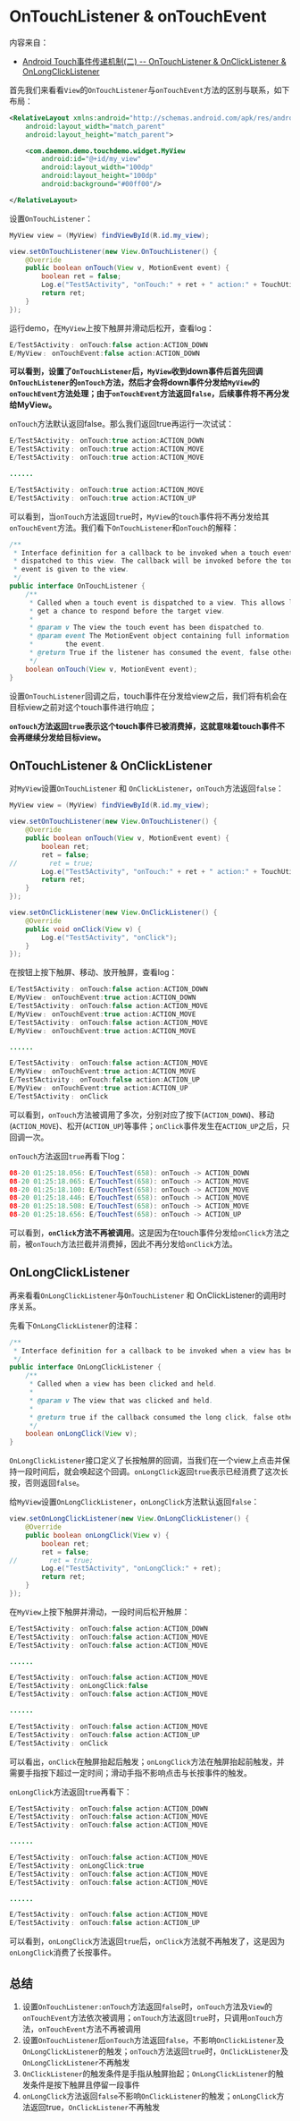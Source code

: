 # OnTouchListener & onTouchEvent

内容来自：

+ [Android Touch事件传递机制(二) -- OnTouchListener & OnClickListener & OnLongClickListener](https://daemon369.github.io/android/2014/08/25/android-OnTouchListener-OnClickListener-OnLongClickListener)

首先我们来看看`View`的`OnTouchListener`与`onTouchEvent`方法的区别与联系，如下布局：

```xml
<RelativeLayout xmlns:android="http://schemas.android.com/apk/res/android"
    android:layout_width="match_parent"
    android:layout_height="match_parent">

    <com.daemon.demo.touchdemo.widget.MyView
        android:id="@+id/my_view"
        android:layout_width="100dp"
        android:layout_height="100dp"
        android:background="#00ff00"/>

</RelativeLayout>
```

设置`OnTouchListener`：

```java
MyView view = (MyView) findViewById(R.id.my_view);

view.setOnTouchListener(new View.OnTouchListener() {
    @Override
    public boolean onTouch(View v, MotionEvent event) {
        boolean ret = false;
        Log.e("Test5Activity", "onTouch:" + ret + " action:" + TouchUtil.actionToString(event.getAction()));
        return ret;
    }
});
```

运行demo，在`MyView`上按下触屏并滑动后松开，查看log：

```java
E/Test5Activity﹕ onTouch:false action:ACTION_DOWN
E/MyView﹕ onTouchEvent:false action:ACTION_DOWN
```

**可以看到，设置了`OnTouchListener`后，`MyView`收到down事件后首先回调`OnTouchListener`的`onTouch`方法，然后才会将down事件分发给`MyView`的`onTouchEvent`方法处理；由于`onTouchEvent`方法返回`false`，后续事件将不再分发给MyView。**

`onTouch`方法默认返回false。那么我们返回true再运行一次试试：

```java
E/Test5Activity﹕ onTouch:true action:ACTION_DOWN
E/Test5Activity﹕ onTouch:true action:ACTION_MOVE
E/Test5Activity﹕ onTouch:true action:ACTION_MOVE

......

E/Test5Activity﹕ onTouch:true action:ACTION_MOVE
E/Test5Activity﹕ onTouch:true action:ACTION_UP
```

可以看到，当`onTouch`方法返回`true`时，`MyView`的`touch`事件将不再分发给其`onTouchEvent`方法。我们看下`OnTouchListener`和`onTouch`的解释：

```java
/**
 * Interface definition for a callback to be invoked when a touch event is
 * dispatched to this view. The callback will be invoked before the touch
 * event is given to the view.
 */
public interface OnTouchListener {
    /**
     * Called when a touch event is dispatched to a view. This allows listeners to
     * get a chance to respond before the target view.
     *
     * @param v The view the touch event has been dispatched to.
     * @param event The MotionEvent object containing full information about
     *        the event.
     * @return True if the listener has consumed the event, false otherwise.
     */
    boolean onTouch(View v, MotionEvent event);
}
```

设置`OnTouchListener`回调之后，touch事件在分发给view之后，我们将有机会在目标view之前对这个touch事件进行响应；

**`onTouch`方法返回`true`表示这个touch事件已被消费掉，这就意味着touch事件不会再继续分发给目标view。**



## OnTouchListener & OnClickListener

对`MyView`设置`OnTouchListener` 和 `OnClickListener`，`onTouch`方法返回`false`：

```java
MyView view = (MyView) findViewById(R.id.my_view);

view.setOnTouchListener(new View.OnTouchListener() {
    @Override
    public boolean onTouch(View v, MotionEvent event) {
        boolean ret;
        ret = false;
//        ret = true;
        Log.e("Test5Activity", "onTouch:" + ret + " action:" + TouchUtil.actionToString(event.getAction()));
        return ret;
    }
});

view.setOnClickListener(new View.OnClickListener() {
    @Override
    public void onClick(View v) {
        Log.e("Test5Activity", "onClick");
    }
});
```

在按钮上按下触屏、移动、放开触屏，查看log：

```java
E/Test5Activity﹕ onTouch:false action:ACTION_DOWN
E/MyView﹕ onTouchEvent:true action:ACTION_DOWN
E/Test5Activity﹕ onTouch:false action:ACTION_MOVE
E/MyView﹕ onTouchEvent:true action:ACTION_MOVE
E/Test5Activity﹕ onTouch:false action:ACTION_MOVE
E/MyView﹕ onTouchEvent:true action:ACTION_MOVE

......

E/Test5Activity﹕ onTouch:false action:ACTION_MOVE
E/MyView﹕ onTouchEvent:true action:ACTION_MOVE
E/Test5Activity﹕ onTouch:false action:ACTION_UP
E/MyView﹕ onTouchEvent:true action:ACTION_UP
E/Test5Activity﹕ onClick
```

可以看到，`onTouch`方法被调用了多次，分别对应了按下(`ACTION_DOWN`)、移动(`ACTION_MOVE`)、松开(`ACTION_UP`)等事件；`onClick`事件发生在`ACTION_UP`之后，只回调一次。

`onTouch`方法返回`true`再看下log：

```java
08-20 01:25:18.056: E/TouchTest(658): onTouch -> ACTION_DOWN
08-20 01:25:18.065: E/TouchTest(658): onTouch -> ACTION_MOVE
08-20 01:25:18.100: E/TouchTest(658): onTouch -> ACTION_MOVE
08-20 01:25:18.446: E/TouchTest(658): onTouch -> ACTION_MOVE
08-20 01:25:18.508: E/TouchTest(658): onTouch -> ACTION_MOVE
08-20 01:25:18.656: E/TouchTest(658): onTouch -> ACTION_UP
```

可以看到，**`onClick`方法不再被调用**。这是因为在touch事件分发给`onClick`方法之前，被`onTouch`方法拦截并消费掉，因此不再分发给`onClick`方法。



## OnLongClickListener

再来看看`OnLongClickListener`与`OnTouchListener` 和 OnClickListener的调用时序关系。

先看下`OnLongClickListener`的注释：

```java
/**
 * Interface definition for a callback to be invoked when a view has been clicked and held.
 */
public interface OnLongClickListener {
    /**
     * Called when a view has been clicked and held.
     *
     * @param v The view that was clicked and held.
     *
     * @return true if the callback consumed the long click, false otherwise.
     */
    boolean onLongClick(View v);
}
```

`OnLongClickListener`接口定义了长按触屏的回调，当我们在一个view上点击并保持一段时间后，就会唤起这个回调。`onLongClick`返回`true`表示已经消费了这次长按，否则返回`false`。

给`MyView`设置`OnLongClickListener`，`onLongClick`方法默认返回`false`：

```java
view.setOnLongClickListener(new View.OnLongClickListener() {
    @Override
    public boolean onLongClick(View v) {
        boolean ret;
        ret = false;
//        ret = true;
        Log.e("Test5Activity", "onLongClick:" + ret);
        return ret;
    }
});
```

在`MyView`上按下触屏并滑动，一段时间后松开触屏：

```java
E/Test5Activity﹕ onTouch:false action:ACTION_DOWN
E/Test5Activity﹕ onTouch:false action:ACTION_MOVE
E/Test5Activity﹕ onTouch:false action:ACTION_MOVE

......

E/Test5Activity﹕ onTouch:false action:ACTION_MOVE
E/Test5Activity﹕ onLongClick:false
E/Test5Activity﹕ onTouch:false action:ACTION_MOVE

......

E/Test5Activity﹕ onTouch:false action:ACTION_MOVE
E/Test5Activity﹕ onTouch:false action:ACTION_UP
E/Test5Activity﹕ onClick
```

可以看出，`onClick`在触屏抬起后触发；`onLongClick`方法在触屏抬起前触发，并需要手指按下超过一定时间；滑动手指不影响点击与长按事件的触发。

`onLongClick`方法返回`true`再看下：

```java
E/Test5Activity﹕ onTouch:false action:ACTION_DOWN
E/Test5Activity﹕ onTouch:false action:ACTION_MOVE
E/Test5Activity﹕ onTouch:false action:ACTION_MOVE

......

E/Test5Activity﹕ onTouch:false action:ACTION_MOVE
E/Test5Activity﹕ onLongClick:true
E/Test5Activity﹕ onTouch:false action:ACTION_MOVE
E/Test5Activity﹕ onTouch:false action:ACTION_MOVE

......

E/Test5Activity﹕ onTouch:false action:ACTION_MOVE
E/Test5Activity﹕ onTouch:false action:ACTION_UP
```

可以看到，`onLongClick`方法返回`true`后，`onClick`方法就不再触发了，这是因为`onLongClick`消费了长按事件。



## 总结

1. 设置`OnTouchListener:onTouch`方法返回`false`时，`onTouch`方法及`View`的`onTouchEvent`方法依次被调用；`onTouch`方法返回`true`时，只调用`onTouch`方法，`onTouchEvent`方法不再被调用
2. 设置`OnTouchListener`后`onTouch`方法返回`false`，不影响`OnClickListener`及`OnLongClickListener`的触发；`onTouch`方法返回`true`时，`OnClickListener`及`OnLongClickListener`不再触发
3. `OnClickListener`的触发条件是手指从触屏抬起；`OnLongClickListener`的触发条件是按下触屏且停留一段事件
4. `onLongClick`方法返回`false`不影响`OnClickListener`的触发；`onLongClick`方法返回true，`OnClickListener`不再触发





























































































